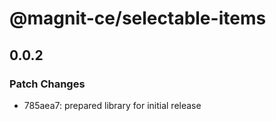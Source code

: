 # @magnit-ce/selectable-items

## 0.0.2

### Patch Changes

- 785aea7: prepared library for initial release
